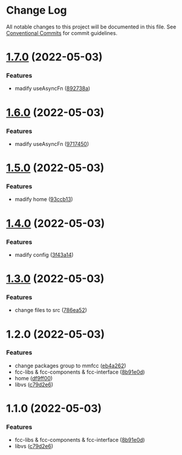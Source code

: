 # Change Log

All notable changes to this project will be documented in this file.
See [Conventional Commits](https://conventionalcommits.org) for commit guidelines.

# [1.7.0](https://github.com/cutefcc/fcc-project/compare/@mmfcc/home@1.6.0...@mmfcc/home@1.7.0) (2022-05-03)


### Features

* madify useAsyncFn ([892738a](https://github.com/cutefcc/fcc-project/commit/892738a5288f2b25c4efbb46a4995d22098fc3fa))





# [1.6.0](https://github.com/cutefcc/fcc-project/compare/@mmfcc/home@1.5.0...@mmfcc/home@1.6.0) (2022-05-03)


### Features

* madify useAsyncFn ([9717450](https://github.com/cutefcc/fcc-project/commit/971745068dfb7570ac54838de4a0149216125c68))





# [1.5.0](https://github.com/cutefcc/fcc-project/compare/@mmfcc/home@1.4.0...@mmfcc/home@1.5.0) (2022-05-03)


### Features

* madify home ([93ccb13](https://github.com/cutefcc/fcc-project/commit/93ccb13686d48d1d1d94930cfc650f4f14a2b22b))





# [1.4.0](https://github.com/cutefcc/fcc-project/compare/@mmfcc/home@1.3.0...@mmfcc/home@1.4.0) (2022-05-03)


### Features

* madify config ([3f43a14](https://github.com/cutefcc/fcc-project/commit/3f43a143e32f378a8db102e8e57fd596dbc094a5))





# [1.3.0](https://github.com/cutefcc/fcc-project/compare/@mmfcc/home@1.2.0...@mmfcc/home@1.3.0) (2022-05-03)


### Features

* change files to src ([786ea52](https://github.com/cutefcc/fcc-project/commit/786ea522e0b4dfe47db66ef013e0e92b5a6d6cb9))





# 1.2.0 (2022-05-03)


### Features

* change packages group to mmfcc ([eb4a262](https://github.com/cutefcc/fcc-project/commit/eb4a262bd8c36e7f1e1d4b9627f00d1180e28384))
* fcc-libs & fcc-components & fcc-interface ([8b91e0d](https://github.com/cutefcc/fcc-project/commit/8b91e0dd186b555254e5f752d89eaaaacb317796))
* home ([df9ff00](https://github.com/cutefcc/fcc-project/commit/df9ff001419914bf46bf2feafaa2d7b852fa86ea))
* libvs ([c79d2e6](https://github.com/cutefcc/fcc-project/commit/c79d2e6b8109d3d29fad238445c8e24479bc14ae))





# 1.1.0 (2022-05-03)


### Features

* fcc-libs & fcc-components & fcc-interface ([8b91e0d](https://github.com/cutefcc/fcc-project/commit/8b91e0dd186b555254e5f752d89eaaaacb317796))
* libvs ([c79d2e6](https://github.com/cutefcc/fcc-project/commit/c79d2e6b8109d3d29fad238445c8e24479bc14ae))

